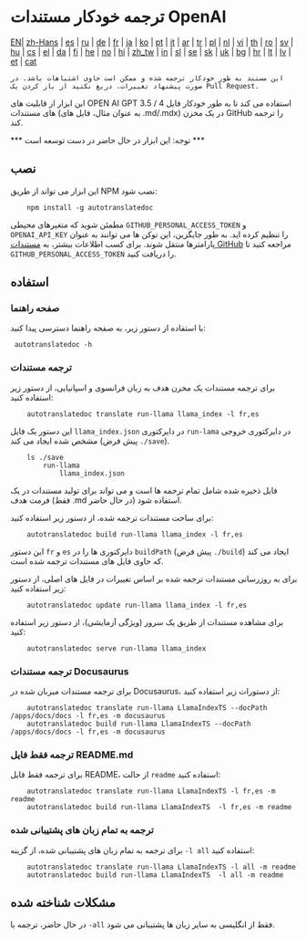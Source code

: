 
# ترجمه خودکار مستندات OpenAI

[EN](./README.md)| [zh-Hans](/i18n/README_zh-Hans.md) | [es](/i18n/README_es.md) | [ru](/i18n/README_ru.md) | [de](/i18n/README_de.md) | [fr](/i18n/README_fr.md) | [ja](/i18n/README_ja.md) | [ko](/i18n/README_ko.md) | [pt](/i18n/README_pt.md) | [it](/i18n/README_it.md) | [ar](/i18n/README_ar.md) | [tr](/i18n/README_tr.md) | [pl](/i18n/README_pl.md) | [nl](/i18n/README_nl.md) | [vi](/i18n/README_vi.md) | [th](/i18n/README_th.md) | [ro](/i18n/README_ro.md) | [sv](/i18n/README_sv.md) | [hu](/i18n/README_hu.md) | [cs](/i18n/README_cs.md) | [el](/i18n/README_el.md) | [da](/i18n/README_da.md) | [fi](/i18n/README_fi.md) | [he](/i18n/README_he.md) | [no](/i18n/README_no.md) | [hi](/i18n/README_hi.md) | [zh_tw](/i18n/README_zh_tw.md) | [in](/i18n/README_in.md) | [sl](/i18n/README_sl.md) | [se](/i18n/README_se.md) | [sk](/i18n/README_sk.md) | [uk](/i18n/README_uk.md) | [bg](/i18n/README_bg.md) | [hr](/i18n/README_hr.md) | [lt](/i18n/README_lt.md) | [lv](/i18n/README_lv.md) | [et](/i18n/README_et.md) | [cat](/i18n/README_cat.md) 

```این مستند به طور خودکار ترجمه شده و ممکن است حاوی اشتباهات باشد. در صورت پیشنهاد تغییرات، دریغ نکنید از باز کردن یک Pull Request.```


این ابزار از قابلیت های OPEN AI GPT 3.5 / 4 استفاده می کند تا به طور خودکار فایل های مستندات (به عنوان مثال، فایل های .md/.mdx) در یک مخزن GitHub را ترجمه کند.

*** توجه: این ابزار در حال حاضر در دست توسعه است ***


## نصب

این ابزار می تواند از طریق NPM نصب شود:


```
    npm install -g autotranslatedoc
```

مطمئن شوید که متغیرهای محیطی `GITHUB_PERSONAL_ACCESS_TOKEN` و `OPENAI_API_KEY` را تنظیم کرده اید. به طور جایگزین، این توکن ها می توانند به عنوان پارامترها منتقل شوند. برای کسب اطلاعات بیشتر، به [مستندات GitHub](https://docs.github.com/en/github/authenticating-to-github/creating-a-personal-access-token) مراجعه کنید تا `GITHUB_PERSONAL_ACCESS_TOKEN` را دریافت کنید.
## استفاده

### صفحه راهنما
با استفاده از دستور زیر، به صفحه راهنما دسترسی پیدا کنید:
```
 autotranslatedoc -h
```
### ترجمه مستندات

برای ترجمه مستندات یک مخزن هدف به زبان فرانسوی و اسپانیایی، از دستور زیر استفاده کنید:
```
    autotranslatedoc translate run-llama llama_index -l fr,es
```


این دستور یک فایل `llama_index.json` در دایرکتوری `run-lama` در دایرکتوری خروجی مشخص شده ایجاد می کند (پیش فرض `./save`).
```
    ls ./save
        run-llama
            llama_index.json 
```
فایل ذخیره شده شامل تمام ترجمه ها است و می تواند برای تولید مستندات در یک فرمت هدف (فقط .md در حال حاضر) استفاده شود.

برای ساخت مستندات ترجمه شده، از دستور زیر استفاده کنید:

```
    autotranslatedoc build run-llama llama_index -l fr,es
```


این دستور `fr` و `es` دایرکتوری ها را در `buildPath` (پیش فرض `./build`) ایجاد می کند که حاوی فایل های مستندات ترجمه شده است.

برای به روزرسانی مستندات ترجمه شده بر اساس تغییرات در فایل های اصلی، از دستور زیر استفاده کنید:

```
    autotranslatedoc update run-llama llama_index -l fr,es
```


برای مشاهده مستندات از طریق یک سرور (ویژگی آزمایشی)، از دستور زیر استفاده کنید:
```
    autotranslatedoc serve run-llama llama_index
```
### ترجمه مستندات Docusaurus

برای ترجمه مستندات میزبان شده در Docusaurus، از دستورات زیر استفاده کنید:

```
    autotranslatedoc translate run-llama LlamaIndexTS --docPath /apps/docs/docs -l fr,es -m docusaurus
    autotranslatedoc build run-llama LlamaIndexTS --docPath /apps/docs/docs -l fr,es -m docusaurus
```
### ترجمه فقط فایل README.md

برای ترجمه فقط فایل README، از حالت `readme` استفاده کنید:

```
    autotranslatedoc translate run-llama LlamaIndexTS -l fr,es -m readme
    autotranslatedoc build run-llama LlamaIndexTS  -l fr,es -m readme
```
### ترجمه به تمام زبان های پشتیبانی شده

برای ترجمه به تمام زبان های پشتیبانی شده، از گزینه `-l all` استفاده کنید:

```
    autotranslatedoc translate run-llama LlamaIndexTS -l all -m readme
    autotranslatedoc build run-llama LlamaIndexTS  -l all -m readme
```
## مشکلات شناخته شده

در حال حاضر، ترجمه با `-all` فقط از انگلیسی به سایر زبان ها پشتیبانی می شود.
